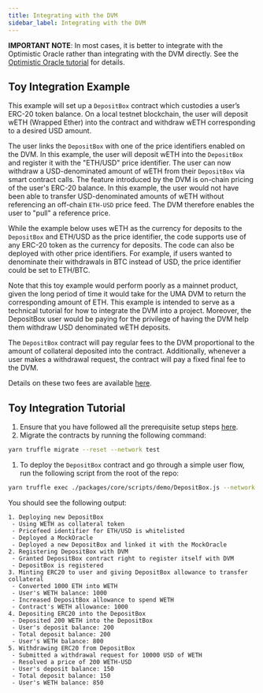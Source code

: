 ```yaml
---
title: Integrating with the DVM
sidebar_label: Integrating with the DVM
---
```


**IMPORTANT NOTE**: In most cases, it is better to integrate with the Optimistic Oracle rather than integrating with the DVM directly. See the [Optimistic Oracle tutorial](developers/optimistic-oracle-integration.md) for details.

## Toy Integration Example

This example will set up a `DepositBox` contract which custodies a user’s ERC-20 token balance.
On a local testnet blockchain, the user will deposit wETH (Wrapped Ether) into the contract and withdraw wETH corresponding to a desired USD amount.

The user links the `DepositBox` with one of the price identifiers enabled on the DVM.
In this example, the user will deposit wETH into the `DepositBox` and register it with the "ETH/USD" price identifier.
The user can now withdraw a USD-denominated amount of wETH from their `DepositBox` via smart contract calls.
The feature introduced by the DVM is on-chain pricing of the user's ERC-20 balance.
In this example, the user would not have been able to transfer USD-denominated amounts of wETH without referencing an off-chain `ETH-USD` price feed.
The DVM therefore enables the user to "pull" a reference price.

While the example below uses wETH as the currency for deposits to the `DepositBox` and ETH/USD as the price identifier, the code supports use of any ERC-20 token as the currency for deposits.
The code can also be deployed with other price identifiers.
For example, if users wanted to denominate their withdrawals in BTC instead of USD, the price identifier could be set to ETH/BTC.

Note that this toy example would perform poorly as a mainnet product, given the long period of time it would take for the UMA DVM to return the corresponding amount of ETH.
This example is intended to serve as a technical tutorial for how to integrate the DVM into a project.
Moreover, the DepositBox user would be paying for the privilege of having the DVM help them withdraw USD denominated wETH deposits.

The `DepositBox` contract will pay regular fees to the DVM proportional to the amount of collateral deposited into the contract. Additionally, whenever a user makes a withdrawal request, the contract will pay a fixed final fee to the DVM.

Details on these two fees are available [here](oracle/econ-architecture.md#step-3-maintaining-coc--pfc).

## Toy Integration Tutorial

1. Ensure that you have followed all the prerequisite setup steps [here](developers/setup.md).
2. Migrate the contracts by running the following command:

```bash
yarn truffle migrate --reset --network test
```

1. To deploy the `DepositBox` contract and go through a simple user flow, run the following script from the root of the repo:

```bash
yarn truffle exec ./packages/core/scripts/demo/DepositBox.js --network test
```

You should see the following output:

```
1. Deploying new DepositBox
 - Using WETH as collateral token
 - Pricefeed identifier for ETH/USD is whitelisted
 - Deployed a MockOracle
 - Deployed a new DepositBox and linked it with the MockOracle
2. Registering DepositBox with DVM
 - Granted DepositBox contract right to register itself with DVM
 - DepositBox is registered
3. Minting ERC20 to user and giving DepositBox allowance to transfer collateral
 - Converted 1000 ETH into WETH
 - User's WETH balance: 1000
 - Increased DepositBox allowance to spend WETH
 - Contract's WETH allowance: 1000
4. Depositing ERC20 into the DepositBox
 - Deposited 200 WETH into the DepositBox
 - User's deposit balance: 200
 - Total deposit balance: 200
 - User's WETH balance: 800
5. Withdrawing ERC20 from DepositBox
 - Submitted a withdrawal request for 10000 USD of WETH
 - Resolved a price of 200 WETH-USD
 - User's deposit balance: 150
 - Total deposit balance: 150
 - User's WETH balance: 850
```
